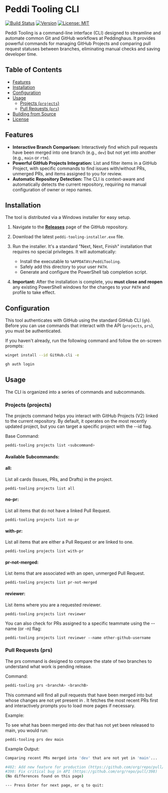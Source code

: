 # Peddi Tooling CLI

[![Build Status](https://img.shields.io/badge/build-passing-brightgreen)](https://github.com/ajstein51/git-tools/actions)
[![Version](https://img.shields.io/badge/version-1.0-blue)](https://github.com/astein-peddi/git-tooling/releases)
[![License: MIT](https://img.shields.io/badge/License-MIT-yellow.svg)](https://opensource.org/licenses/MIT)

Peddi Tooling is a command-line interface (CLI) designed to streamline and automate common Git and GitHub workflows at Peddinghaus. It provides powerful commands for managing GitHub Projects and comparing pull request statuses between branches, eliminating manual checks and saving developer time.

## Table of Contents

- [Features](#features)
- [Installation](#installation)
- [Configuration](#configuration)
- [Usage](#usage)
  - [Projects (`projects`)](#projects-projects)
  - [Pull Requests (`prs`)](#pull-requests-prs)
- [Building from Source](#building-from-source)
- [License](#license)

## Features

- **Interactive Branch Comparison:** Interactively find which pull requests have been merged into one branch (e.g., `dev`) but not yet into another (e.g., `main` or `rtm`).
- **Powerful GitHub Projects Integration:** List and filter items in a GitHub Project, with specific commands to find issues with/without PRs, unmerged PRs, and items assigned to you for review.
- **Automatic Repository Detection:** The CLI is context-aware and automatically detects the current repository, requiring no manual configuration of owner or repo names.

## Installation

The tool is distributed via a Windows installer for easy setup.

1.  Navigate to the [**Releases**](https://github.com/astein-peddi/git-tooling/releases) page of the GitHub repository.
2.  Download the latest `peddi-tooling-installer.exe` file.
3.  Run the installer. It's a standard "Next, Next, Finish" installation that requires no special privileges. It will automatically:
    - Install the executable to `%APPDATA%\PeddiTooling`.
    - Safely add this directory to your user `PATH`.
    - Generate and configure the PowerShell tab completion script.

4.  **Important:** After the installation is complete, you **must close and reopen** any existing PowerShell windows for the changes to your `PATH` and profile to take effect.

## Configuration

This tool authenticates with GitHub using the standard GitHub CLI (`gh`). Before you can use commands that interact with the API (`projects`, `prs`), you must be authenticated.

If you haven't already, run the following command and follow the on-screen prompts:
```sh
winget install --id GitHub.cli -e

gh auth login
```

## Usage

The CLI is organized into a series of commands and subcommands.

### Projects (projects)

The projects command helps you interact with GitHub Projects (V2) linked to the current repository. By default, it operates on the most recently updated project, but you can target a specific project with the --id flag.

Base Command: 
    
```sh
peddi-tooling projects list <subcommand>
```

#### Available Subcommands:

#### all: 
List all cards (Issues, PRs, and Drafts) in the project.

```Sh
peddi-tooling projects list all
```

#### no-pr: 
List all items that do not have a linked Pull Request.

```Sh
peddi-tooling projects list no-pr
```

#### with-pr: 
List all items that are either a Pull Request or are linked to one.

```Sh
peddi-tooling projects list with-pr
```

#### pr-not-merged: 
List items that are associated with an open, unmerged Pull Request.

```Sh
peddi-tooling projects list pr-not-merged
```

#### reviewer: 
List items where you are a requested reviewer.

```Sh
peddi-tooling projects list reviewer
```

You can also check for PRs assigned to a specific teammate using the --name (or -n) flag:

```Sh
peddi-tooling projects list reviewer --name other-github-username
```

### Pull Requests (prs)
The prs command is designed to compare the state of two branches to understand what work is pending release.

Command: 

```sh
peddi-tooling prs <branchA> <branchB>
```

This command will find all pull requests that have been merged into <branchA> but whose changes are not yet present in <branchB>. It fetches the most recent PRs first and interactively prompts you to load more pages if necessary.

Example:

To see what has been merged into dev that has not yet been released to main, you would run:

```Sh
peddi-tooling prs dev main
```

Example Output:

```sh
Comparing recent PRs merged into 'dev' that are not yet in 'main'...

#402: Add new feature for production (https://github.com/org/repo/pull/402)
#398: Fix critical bug in API (https://github.com/org/repo/pull/398)
(No differences found on this page)

--- Press Enter for next page, or q to quit:
